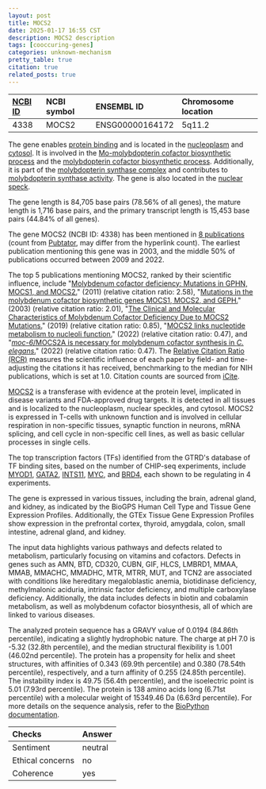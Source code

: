 ```yaml
---
layout: post
title: MOCS2
date: 2025-01-17 16:55 CST
description: MOCS2 description
tags: [cooccuring-genes]
categories: unknown-mechanism
pretty_table: true
citation: true
related_posts: true
---
```




| [NCBI ID](https://www.ncbi.nlm.nih.gov/gene/4338) | NCBI symbol | ENSEMBL ID | Chromosome location |
| :-------- | :------- | :-------- | :------- |
| 4338  | MOCS2 | ENSG00000164172 | 5q11.2 |



The gene enables [protein binding](https://amigo.geneontology.org/amigo/term/GO:0005515) and is located in the [nucleoplasm](https://amigo.geneontology.org/amigo/term/GO:0005654) and [cytosol](https://amigo.geneontology.org/amigo/term/GO:0005829). It is involved in the [Mo-molybdopterin cofactor biosynthetic process](https://amigo.geneontology.org/amigo/term/GO:0006777) and the [molybdopterin cofactor biosynthetic process](https://amigo.geneontology.org/amigo/term/GO:0032324). Additionally, it is part of the [molybdopterin synthase complex](https://amigo.geneontology.org/amigo/term/GO:0019008) and contributes to [molybdopterin synthase activity](https://amigo.geneontology.org/amigo/term/GO:0030366). The gene is also located in the [nuclear speck](https://amigo.geneontology.org/amigo/term/GO:0016607).


The gene length is 84,705 base pairs (78.56% of all genes), the mature length is 1,716 base pairs, and the primary transcript length is 15,453 base pairs (44.84% of all genes).


The gene MOCS2 (NCBI ID: 4338) has been mentioned in [8 publications](https://pubmed.ncbi.nlm.nih.gov/?term=%22MOCS2%22) (count from [Pubtator](https://academic.oup.com/nar/article/47/W1/W587/5494727), may differ from the hyperlink count). The earliest publication mentioning this gene was in 2003, and the middle 50% of publications occurred between 2009 and 2022.


The top 5 publications mentioning MOCS2, ranked by their scientific influence, include "[Molybdenum cofactor deficiency: Mutations in GPHN, MOCS1, and MOCS2.](https://pubmed.ncbi.nlm.nih.gov/21031595)" (2011) (relative citation ratio: 2.58), "[Mutations in the molybdenum cofactor biosynthetic genes MOCS1, MOCS2, and GEPH.](https://pubmed.ncbi.nlm.nih.gov/12754701)" (2003) (relative citation ratio: 2.01), "[The Clinical and Molecular Characteristics of Molybdenum Cofactor Deficiency Due to MOCS2 Mutations.](https://pubmed.ncbi.nlm.nih.gov/31201073)" (2019) (relative citation ratio: 0.85), "[MOCS2 links nucleotide metabolism to nucleoli function.](https://pubmed.ncbi.nlm.nih.gov/34698840)" (2022) (relative citation ratio: 0.47), and "[<i>moc-6</i>/MOCS2A is necessary for molybdenum cofactor synthesis in <i>C. elegans</i>.](https://pubmed.ncbi.nlm.nih.gov/35224462)" (2022) (relative citation ratio: 0.47). The [Relative Citation Ratio (RCR)](https://journals.plos.org/plosbiology/article?id=10.1371/journal.pbio.1002541) measures the scientific influence of each paper by field- and time-adjusting the citations it has received, benchmarking to the median for NIH publications, which is set at 1.0. Citation counts are sourced from [iCite](https://icite.od.nih.gov).


[MOCS2](https://www.proteinatlas.org/ENSG00000164172-MOCS2) is a transferase with evidence at the protein level, implicated in disease variants and FDA-approved drug targets. It is detected in all tissues and is localized to the nucleoplasm, nuclear speckles, and cytosol. MOCS2 is expressed in T-cells with unknown function and is involved in cellular respiration in non-specific tissues, synaptic function in neurons, mRNA splicing, and cell cycle in non-specific cell lines, as well as basic cellular processes in single cells.


The top transcription factors (TFs) identified from the GTRD's database of TF binding sites, based on the number of CHIP-seq experiments, include [MYOD1](https://www.ncbi.nlm.nih.gov/gene/4654), [GATA2](https://www.ncbi.nlm.nih.gov/gene/2624), [INTS11](https://www.ncbi.nlm.nih.gov/gene/54973), [MYC](https://www.ncbi.nlm.nih.gov/gene/4609), and [BRD4](https://www.ncbi.nlm.nih.gov/gene/23476), each shown to be regulating in 4 experiments.





The gene is expressed in various tissues, including the brain, adrenal gland, and kidney, as indicated by the BioGPS Human Cell Type and Tissue Gene Expression Profiles. Additionally, the GTEx Tissue Gene Expression Profiles show expression in the prefrontal cortex, thyroid, amygdala, colon, small intestine, adrenal gland, and kidney.


The input data highlights various pathways and defects related to metabolism, particularly focusing on vitamins and cofactors. Defects in genes such as AMN, BTD, CD320, CUBN, GIF, HLCS, LMBRD1, MMAA, MMAB, MMACHC, MMADHC, MTR, MTRR, MUT, and TCN2 are associated with conditions like hereditary megaloblastic anemia, biotidinase deficiency, methylmalonic aciduria, intrinsic factor deficiency, and multiple carboxylase deficiency. Additionally, the data includes defects in biotin and cobalamin metabolism, as well as molybdenum cofactor biosynthesis, all of which are linked to various diseases.



The analyzed protein sequence has a GRAVY value of 0.0194 (84.86th percentile), indicating a slightly hydrophobic nature. The charge at pH 7.0 is -5.32 (32.8th percentile), and the median structural flexibility is 1.001 (46.02nd percentile). The protein has a propensity for helix and sheet structures, with affinities of 0.343 (69.9th percentile) and 0.380 (78.54th percentile), respectively, and a turn affinity of 0.255 (24.85th percentile). The instability index is 49.75 (56.4th percentile), and the isoelectric point is 5.01 (7.93rd percentile). The protein is 138 amino acids long (6.71st percentile) with a molecular weight of 15349.46 Da (6.63rd percentile). For more details on the sequence analysis, refer to the [BioPython documentation](https://biopython.org/docs/1.75/api/Bio.SeqUtils.ProtParam.html).





| Checks    | Answer |
| :-------- | :------- |
| Sentiment  | neutral   |
| Ethical concerns | no     |
| Coherence    | yes    |